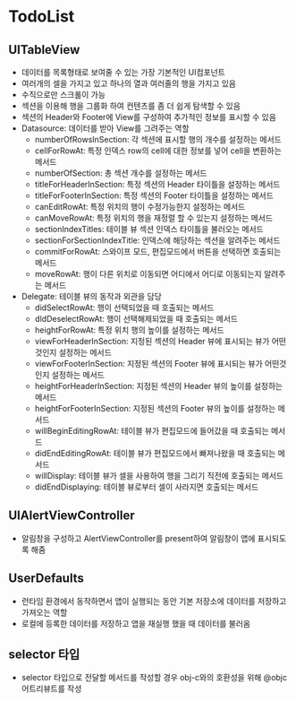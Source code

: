 # TodoList

## UITableView
  - 데이터를 목록형태로 보여줄 수 있는 가장 기본적인 UI컴포넌트
  - 여러개의 셀을 가지고 있고 하나의 열과 여러줄의 행을 가지고 있음
  - 수직으로만 스크롤이 가능
  - 섹션을 이용해 행을 그룹화 하여 컨텐츠를 좀 더 쉽게 탐색할 수 있음
  - 섹션의 Header와 Footer에 View를 구성하여 추가적인 정보를 표시할 수 있음
  - Datasource: 데이터를 받아 View를 그려주는 역할
    * numberOfRowsInSection: 각 섹션에 표시할 행의 개수를 설정하는 메서드
    * cellForRowAt: 특정 인덱스 row의 cell에 대한 정보를 넣어 cell을 변환하는 메서드
    * numberOfSection: 총 섹션 개수를 설정하는 메서드
    * titleForHeaderInSection: 특정 섹션의 Header 타이틀을 설정하는 메서드
    * titleForFooterInSection: 특정 섹션의 Footer 타이틀을 설정하는 메서드
    * canEditRowAt: 특정 위치의 행이 수정가능한지 설정하는 메서드
    * canMoveRowAt: 특정 위치의 행을 재정렬 할 수 있는지 설정하는 메서드
    * sectionIndexTitles: 테이블 뷰 섹션 인덱스 타이틀을 불러오는 메서드
    * sectionForSectionIndexTitle: 인덱스에 해당하는 섹션을 알려주는 메서드
    * commitForRowAt: 스와이프 모드, 편집모드에서 버튼을 선택하면 호출되는 메서드
    * moveRowAt: 행이 다른 위치로 이동되면 어디에서 어디로 이동되는지 알려주는 메서드
  - Delegate: 테이블 뷰의 동작과 외관을 담당
    * didSelectRowAt: 행이 선택되었을 때 호출되는 메서드
    * dldDeselectRowAt: 행이 선택해제되었을 때 호출되는 메서드
    * heightForRowAt: 특정 위치 행의 높이를 설정하는 메서드
    * viewForHeaderInSection: 지정된 섹션의 Header 뷰에 표시되는 뷰가 어떤것인지 설정하는 메서드
    * viewForFooterInSection: 지정된 섹션의 Footer 뷰에 표시되는 뷰가 어떤것인지 설정하는 메서드
    * heightForHeaderInSection: 지정된 섹션의 Header 뷰의 높이를 설정하는 메서드
    * heightForFooterInSection: 지정된 섹션의 Footer 뷰의 높이를 설정하는 메서드
    * willBeginEditingRowAt: 테이블 뷰가 편집모드에 들어갔을 때 호출되는 메서드
    * didEndEditingRowAt: 테이블 뷰가 편집모드에서 빠져나왔을 때 호출되는 메서드
    * willDisplay: 테이블 뷰가 셀을 사용하여 행을 그리기 직전에 호출되는 메서드
    * didEndDisplaying: 테이블 뷰로부터 셀이 사라지면 호출되는 메서드
    
## UIAlertViewController
  - 알림창을 구성하고 AlertViewController를 present하여 알림창이 앱에 표시되도록 해줌
  
## UserDefaults
  - 런타임 환경에서 동작하면서 앱이 실행되는 동안 기본 저장소에 데이터를 저장하고 가져오는 역할
  - 로컬에 등록한 데이터를 저장하고 앱을 재실행 했을 때 데이터를 불러옴
  
## selector 타입
  - selector 타입으로 전달할 메서드를 작성할 경우 obj-c와의 호환성을 위해 @objc 어트리뷰트를 작성
